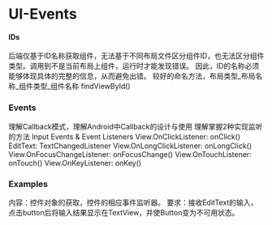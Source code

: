 # UI-Events
#### IDs
后端仅基于ID名称获取组件，无法基于不同布局文件区分组件ID，也无法区分组件类型。调用到不是当前布局上组件，运行时才能发现错误。
因此，ID的名称必须能够体现具体的完整的信息，从而避免出错。
较好的命名方法，布局类型_布局名称_组件类型_组件名称
findViewById()
### Events
理解Callback模式，理解Android中Callback的设计与使用
理解掌握2种实现监听的方法
Input Events & Event Listeners
View.OnClickListener: onClick()
EditText: TextChangedListener
View.OnLongClickListener: onLongClick()
View.OnFocusChangeListener: onFocusChange()
View.OnTouchListener: onTouch()
View.OnKeyListener: onKey()

### Examples
内容：控件对象的获取，控件的相应事件监听器。
要求：接收EditText的输入，点击button后将输入结果显示在TextView，并使Button变为不可用状态。

